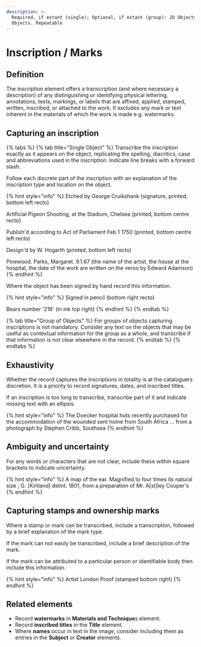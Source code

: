 ```yaml
---
description: >-
  Required, if extant (single); Optional, if extant (group): 2D Objects, 3D
  Objects. Repeatable
---
```


# Inscription / Marks

## Definition

The inscription element offers a transcription \(and where necessary a description\) of any distinguishing or identifying physical lettering, annotations, texts, markings, or labels that are affixed, applied, stamped, written, inscribed, or attached to the work. It excludes any mark or text inherent in the materials of which the work is made e.g. watermarks.

## Capturing an inscription

{% tabs %}
{% tab title="Single Object" %}
Transcribe the inscription exactly as it appears on the object, replicating the spelling, diacritics, case and abbreviations used in the inscription. Indicate line breaks with a forward slash.

Follow each discrete part of the inscription with an explanation of the inscription type and location on the object.

{% hint style="info" %}
Etched by George Cruikshank \(signature, printed, bottom left recto\)

Artificial Pigeon Shooting, at the Stadium, Chelsea \(printed, bottom centre recto\)

Publish'd according to Act of Parliament Feb 1 1750 \(printed, bottom centre left recto\)

Design'd by W. Hogarth \(printed, bottom left recto\) 

Pinewood. Parks, Margaret. 9.1.67 \(the name of the artist, the house at the hospital, the date of the work are written on the verso by Edward Adamson\)
{% endhint %}

Where the object has been signed by hand record this information. 

{% hint style="info" %}
Signed in pencil \(bottom right recto\)

Bears number '216' \(in ink top right\)
{% endhint %}
{% endtab %}

{% tab title="Group of Objects" %}
For groups of objects capturing inscriptions is not mandatory. Consider any text on the objects that may be useful as contextual information for the group as a whole, and transcribe if that information is not clear elsewhere in the record. 
{% endtab %}
{% endtabs %}

## Exhaustivity

Whether the record captures the inscriptions in totality is at the cataloguers discretion. It is a priority to record signatures, dates, and inscribed titles.

If an inscription is too long to transcribe, transcribe part of it and indicate missing text with an ellipsis.

{% hint style="info" %}
The Doecker hospital huts recently purchased for the accommodation of the wounded sent home from South Africa ... from a photograph by Stephen Cribb, Southsea
{% endhint %}

## Ambiguity and uncertainty

For any words or characters that are not clear, include these within square brackets to indicate uncertainty.

{% hint style="info" %}
A map of the ear. Magnified to four times its natural size ; G. \[Kirtland\] delint. 1801, from a preparation of Mr. A\[st\]ley Cooper's
{% endhint %}

## Capturing stamps and ownership marks

Where a stamp or mark can be transcribed, include a transcription, followed by a brief explanation of the mark type.

If the mark can not easily be transcribed, include a brief description of the mark.

If the mark can be attributed to a particular person or identifiable body then include this information. 

{% hint style="info" %}
Artist London Proof \(stamped bottom right\)
{% endhint %}

## Related elements

* Record **watermarks** in **Materials and Technique**s element.
* Record **inscribed titles** in the **Title** element. 
* Where **names** occur in text in the image, consider including them as entries in the **Subject** or **Creator** elements.  

